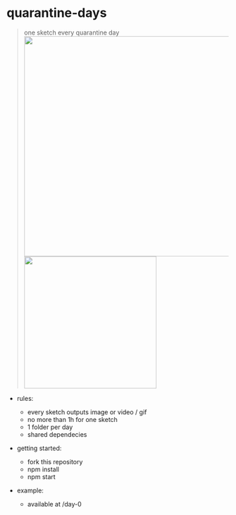 # quarantine-days
> one sketch every quarantine day
<img src="https://github.com/roquef/quarantine-days/blob/master/day-0/screenshot.PNG?raw=true" width="500"/> <img src="https://github.com/roquef/quarantine-days/blob/master/day-0/Day%2000%202020-02-19%2013_01_17.gif?raw=true" width="300"/>

- rules:
  - every sketch outputs image or video / gif
  - no more than 1h for one sketch
  - 1 folder per day
  - shared dependecies

- getting started:
  - fork this repository
  - npm install
  - npm start

- example:
  - available at /day-0
  

